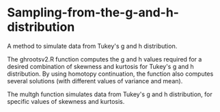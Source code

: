 # Sampling-from-the-g-and-h-distribution
A method to simulate data from Tukey's g and h distribution. 

The ghrootsv2.R function computes the g and h values required for a desired combination of skewness and kurtosis for Tukey's g and h distribution. By using homotopy continuation, the function also computes several solutions (with different values of variance and mean).

The multgh function simulates data from Tukey's g and h distribution, for specific values of skewness and kurtosis.
